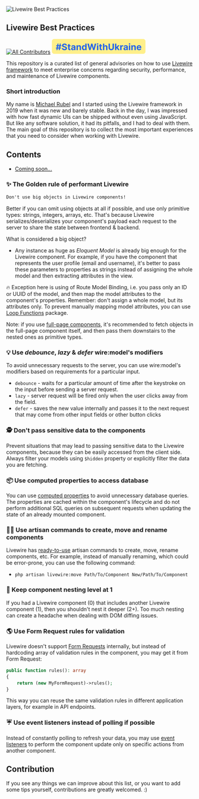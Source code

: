 ![Livewire Best Practices](https://avatars.githubusercontent.com/u/51960834?s=100&v=4)

## Livewire Best Practices
[![All Contributors](https://img.shields.io/badge/all_contributors-1-orange.svg)](#contributors-)
[![StandWithUkraine](https://raw.githubusercontent.com/vshymanskyy/StandWithUkraine/main/badges/StandWithUkraine.svg)](https://github.com/vshymanskyy/StandWithUkraine/blob/main/docs/README.md)

This repository is a curated list of general advisories on how to use [Livewire framework](https://github.com/livewire/livewire) to meet enterprise concerns regarding security, performance, and maintenance of Livewire components.

### Short introduction
My name is [Michael Rubel](https://github.com/michael-rubel) and I started using the Livewire framework in 2019 when it was new and barely stable. Back in the day, I was impressed with how fast dynamic UIs can be shipped without even using JavaScript. But like any software solution, it had its pitfalls, and I had to deal with them. The main goal of this repository is to collect the most important experiences that you need to consider when working with Livewire.

## Contents
* [Coming soon...](#coming-soon)

### ✨ The Golden rule of performant Livewire
```html
Don't use big objects in Livewire components!
```

Better if you can omit using objects at all if possible, and use only primitive types: strings, integers, arrays, etc. That's because Livewire serializes/deserializes your component's payload each request to the server to share the state between frontend & backend.

What is considered a big object?
- Any instance as huge as *Eloquent Model* is already big enough for the Livewire component. For example, if you have the component that represents the user profile (email and username), it's better to pass these parameters to properties as strings instead of assigning the whole model and then extracting attributes in the view.

🔥 Exception here is using of Route Model Binding, i.e. you pass only an ID or UUID of the model, and then map the model attributes to the component's properties. Remember: don't assign a whole model, but its attributes only. To prevent manually mapping model attributes, you can use [Loop Functions](https://github.com/michael-rubel/laravel-loop-functions#assign-eloquent-model-attributes-to-class-properties) package.

Note: if you use [full-page components](https://laravel-livewire.com/docs/2.x/rendering-components#page-components), it's recommended to fetch objects in the full-page component itself, and then pass them downstairs to the nested ones as primitive types.

### 💡 Use *debounce*, *lazy* & *defer* wire:model's modifiers
To avoid unnecessary requests to the server, you can use wire:model's modifiers based on requirements for a particular input.
- `debounce` - waits for a particular amount of time after the keystroke on the input before sending a server request.
- `lazy` - server request will be fired only when the user clicks away from the field.
- `defer` - saves the new value internally and passes it to the next request that may come from other input fields or other button clicks

### 🕵️ Don't pass sensitive data to the components
Prevent situations that may lead to passing sensitive data to the Livewire components, because they can be easily accessed from the client side. Always filter your models using `$hidden` property or explicitly filter the data you are fetching.

### 📦 Use computed properties to access database
You can use [computed properties](https://laravel-livewire.com/docs/2.x/properties#computed-properties) to avoid unnecessary database queries. The properties are cached within the component's lifecycle and do not perform additional SQL queries on subsequent requests when updating the state of an already mounted component.

### 👨‍💻 Use artisan commands to create, move and rename components
Livewire has [ready-to-use](https://laravel-livewire.com/docs/2.x/reference#artisan-commands) artisan commands to create, move, rename components, etc.
For example, instead of manually renaming, which could be error-prone, you can use the following command:
- `php artisan livewire:move Path/To/Component New/Path/To/Component`

### 🧵 Keep component nesting level at 1
If you had a Livewire component (0) that includes another Livewire component (1), then you shouldn't nest it deeper (2+). Too much nesting can create a headache when dealing with DOM diffing issues.

### 🌎 Use Form Request rules for validation
Livewire doesn't support [Form Requests](https://laravel.com/docs/9.x/validation#form-request-validation) internally, but instead of hardcoding array of validation rules in the component, you may get it from Form Request:
```php
public function rules(): array
{
    return (new MyFormRequest)->rules();
}
```

This way you can reuse the same validation rules in different application layers, for example in API endpoints.

### ☔ Use event listeners instead of polling if possible
Instead of constantly polling to refresh your data, you may use [event listeners](https://laravel-livewire.com/docs/2.x/events#event-listeners) to perform the component update only on specific actions from another component.

## Contribution
If you see any things we can improve about this list, or you want to add some tips yourself, contributions are greatly welcomed. :)
